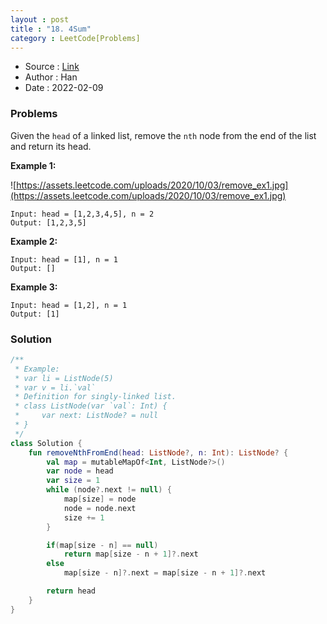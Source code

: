```yaml
---
layout : post 
title : "18. 4Sum"
category : LeetCode[Problems]
---
```


* Source : [Link](https://leetcode.com/problems/remove-nth-node-from-end-of-list/)
* Author : Han
* Date   : 2022-02-09

### Problems
Given the `head` of a linked list, remove the `nth` node from the end of the list and return its head.

**Example 1:**

![https://assets.leetcode.com/uploads/2020/10/03/remove_ex1.jpg](https://assets.leetcode.com/uploads/2020/10/03/remove_ex1.jpg)

```
Input: head = [1,2,3,4,5], n = 2
Output: [1,2,3,5]

```

**Example 2:**

```
Input: head = [1], n = 1
Output: []

```

**Example 3:**

```
Input: head = [1,2], n = 1
Output: [1]

```

### Solution

```kotlin
/**
 * Example:
 * var li = ListNode(5)
 * var v = li.`val`
 * Definition for singly-linked list.
 * class ListNode(var `val`: Int) {
 *     var next: ListNode? = null
 * }
 */
class Solution {
    fun removeNthFromEnd(head: ListNode?, n: Int): ListNode? {
        val map = mutableMapOf<Int, ListNode?>()
        var node = head
        var size = 1
        while (node?.next != null) {
            map[size] = node
            node = node.next
            size += 1
        }

        if(map[size - n] == null)
            return map[size - n + 1]?.next
        else
            map[size - n]?.next = map[size - n + 1]?.next

        return head
    }
}
```
